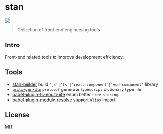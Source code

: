 # stan

[![](https://img.shields.io/npm/dt/stan-builder.svg?style=flat-square)](https://www.npmjs.com/package/stan-builder)

> Collection of front-end engineering tools

## Intro

Front-end related tools to improve development efficiency.

## Tools

- [stan-builder](./packages/stan-builder/README.md) build `'js'|'ts'|'react-component'|'vue-component'` library
- [proto-gen-dts](./packages/proto-gen-dts/README.md) `protobuf` generate `typescript` dictionary type file
- [babel-plugin-ts-enum-iife](./packages/babel-plugin-ts-enum-iife/README.md) enum better `tree-shaking`
- [babel-plugin-module-resolve](./packages/babel-plugin-module-resolve/README.md) support `alias` import

## License

[MIT](LICENSE)
